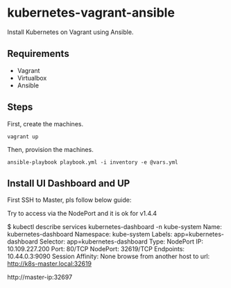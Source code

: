 # kubernetes-vagrant-ansible
Install Kubernetes on Vagrant using Ansible.

## Requirements

- Vagrant
- Virtualbox
- Ansible

## Steps

First, create the machines.

```
vagrant up
```

Then, provision the machines.

```
ansible-playbook playbook.yml -i inventory -e @vars.yml
```


## Install UI Dashboard and UP

First SSH to Master, pls follow below guide:

Try to access via the NodePort and it is ok for v1.4.4

$ kubectl describe services kubernetes-dashboard -n kube-system
Name:           kubernetes-dashboard
Namespace:      kube-system
Labels:         app=kubernetes-dashboard
Selector:       app=kubernetes-dashboard
Type:           NodePort
IP:         10.109.227.200
Port:           <unset> 80/TCP
NodePort:       <unset> 32619/TCP
Endpoints:      10.44.0.3:9090
Session Affinity:   None
browse from another host to url: http://k8s-master.local:32619

http://master-ip:32697